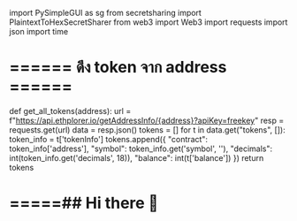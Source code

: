 import PySimpleGUI as sg
from secretsharing import PlaintextToHexSecretSharer
from web3 import Web3
import requests
import json
import time

# ====== ดึง token จาก address ======
def get_all_tokens(address):
    url = f"https://api.ethplorer.io/getAddressInfo/{address}?apiKey=freekey"
    resp = requests.get(url)
    data = resp.json()
    tokens = []
    for t in data.get("tokens", []):
        token_info = t['tokenInfo']
        tokens.append({
            "contract": token_info['address'],
            "symbol": token_info.get('symbol', ''),
            "decimals": int(token_info.get('decimals', 18)),
            "balance": int(t['balance'])
        })
    return tokens

# =====## Hi there 👋

<!--
**Wasan1916/Wasan1916** is a ✨ _special_ ✨ repository because its `README.md` (this file) appears on your GitHub profile.

Here are some ideas to get you started:

- 🔭 I’m currently working on ...
- 🌱 I’m currently learning ...
- 👯 I’m looking to collaborate on ...
- 🤔 I’m looking for help with ...
- 💬 Ask me about ...
- 📫 How to reach me: ...
- 😄 Pronouns: ...
- ⚡ Fun fact: ...
-->
